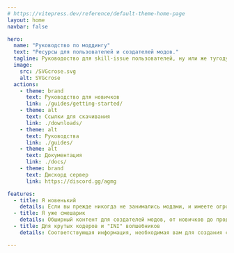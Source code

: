```yaml
---
# https://vitepress.dev/reference/default-theme-home-page
layout: home
navbar: false

hero:
  name: "Руководство по моддингу"
  text: "Ресурсы для пользователей и создателей модов."
  tagline: Руководоство для skill-issue пользователей, ну или же тугодумов
  image:
    src: /SVGcrose.svg
    alt: SVGcrose
  actions:
    - theme: brand
      text: Руководство для новичков
      link: ./guides/getting-started/
    - theme: alt
      text: Ссылки для скачивания
      link: ./downloads/
    - theme: alt
      text: Руководства
      link: ./guides/
    - theme: alt
      text: Документация
      link: ./docs/
    - theme: brand
      text: Дискорд сервер
      link: https://discord.gg/agmg

features:
  - title: Я новенький
    details: Если вы прежде никогда не занимались модами, и имеете огромное желание попробовать себя в этом и изучить данное искусство, это страница для вас.
  - title: Я уже смешарик
    details: Обширный контент для создателей модов, от новичков до продвинутых пользователей. Узнайте, как создавать моды и как использовать инструменты.
  - title: Для крутых кодеров и "INI" волшебников
    details: Соответствующая информация, необходимая вам для создания собственных INI-файлов, а также инструменты, необходимые для создания инструментов для их расширения.

---
```

